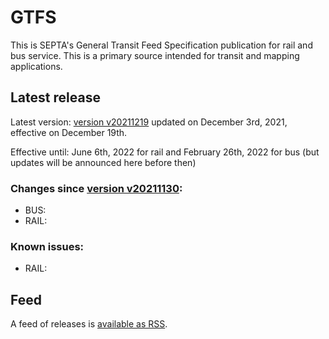 # GTFS

This is SEPTA's General Transit Feed Specification publication for rail and bus service. This is a primary source intended for transit and mapping applications.

## Latest release

Latest version: [version v20211219](https://github.com/septadev/GTFS/releases/tag/v202112191) updated on December 3rd, 2021, effective on December 19th.  

Effective until: June 6th, 2022 for rail and February 26th, 2022 for bus (but updates will be announced here before then)

### Changes since [version v20211130](https://github.com/septadev/GTFS/releases/tag/v202111302): 
 
*  BUS:  
*  RAIL:  

### Known issues:

* RAIL: 

## Feed

A feed of releases is [available as RSS](https://github.com/septadev/GTFS/releases.atom).

